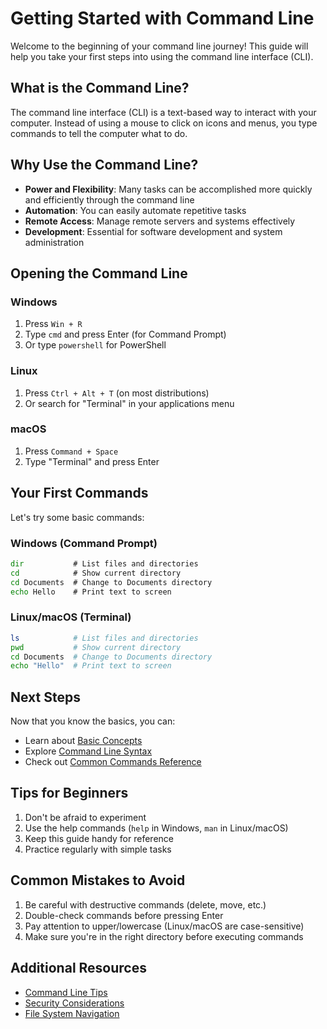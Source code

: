# Getting Started with Command Line

Welcome to the beginning of your command line journey! This guide will help you take your first steps into using the command line interface (CLI).

## What is the Command Line?

The command line interface (CLI) is a text-based way to interact with your computer. Instead of using a mouse to click on icons and menus, you type commands to tell the computer what to do.

## Why Use the Command Line?

- **Power and Flexibility**: Many tasks can be accomplished more quickly and efficiently through the command line
- **Automation**: You can easily automate repetitive tasks
- **Remote Access**: Manage remote servers and systems effectively
- **Development**: Essential for software development and system administration

## Opening the Command Line

### Windows
1. Press `Win + R`
2. Type `cmd` and press Enter (for Command Prompt)
3. Or type `powershell` for PowerShell

### Linux
1. Press `Ctrl + Alt + T` (on most distributions)
2. Or search for "Terminal" in your applications menu

### macOS
1. Press `Command + Space`
2. Type "Terminal" and press Enter

## Your First Commands

Let's try some basic commands:

### Windows (Command Prompt)
```cmd
dir           # List files and directories
cd            # Show current directory
cd Documents  # Change to Documents directory
echo Hello    # Print text to screen
```

### Linux/macOS (Terminal)
```bash
ls            # List files and directories
pwd           # Show current directory
cd Documents  # Change to Documents directory
echo "Hello"  # Print text to screen
```

## Next Steps

Now that you know the basics, you can:
- Learn about [Basic Concepts](./basic-concepts.md)
- Explore [Command Line Syntax](./command-syntax.md)
- Check out [Common Commands Reference](../reference/commands.md)

## Tips for Beginners

1. Don't be afraid to experiment
2. Use the help commands (`help` in Windows, `man` in Linux/macOS)
3. Keep this guide handy for reference
4. Practice regularly with simple tasks

## Common Mistakes to Avoid

1. Be careful with destructive commands (delete, move, etc.)
2. Double-check commands before pressing Enter
3. Pay attention to upper/lowercase (Linux/macOS are case-sensitive)
4. Make sure you're in the right directory before executing commands

## Additional Resources

- [Command Line Tips](../best-practices/tips.md)
- [Security Considerations](../best-practices/security.md)
- [File System Navigation](../advanced/file-system.md)